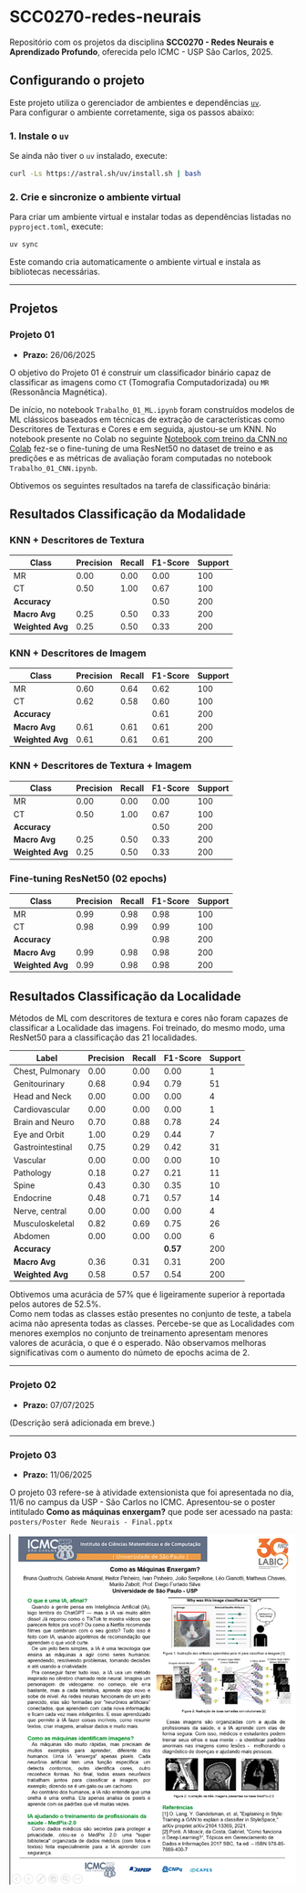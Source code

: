 # SCC0270-redes-neurais

Repositório com os projetos da disciplina **SCC0270 - Redes Neurais e Aprendizado Profundo**, oferecida pelo ICMC - USP São Carlos, 2025.

## Configurando o projeto

Este projeto utiliza o gerenciador de ambientes e dependências [`uv`](https://github.com/astral-sh/uv).  
Para configurar o ambiente corretamente, siga os passos abaixo:

### 1. Instale o `uv`

Se ainda não tiver o `uv` instalado, execute:

```bash
curl -Ls https://astral.sh/uv/install.sh | bash
```

### 2. Crie e sincronize o ambiente virtual

Para criar um ambiente virtual e instalar todas as dependências listadas no `pyproject.toml`, execute:

```bash
uv sync
```

Este comando cria automaticamente o ambiente virtual e instala as bibliotecas necessárias.

---

## Projetos

### Projeto 01

- **Prazo:** 26/06/2025

O objetivo do Projeto 01 é construir um classificador binário capaz de classificar as imagens como `CT` (Tomografia Computadorizada) ou `MR` (Ressonância Magnética).  

De início, no notebook `Trabalho_01_ML.ipynb` foram construídos modelos de ML clássicos baseados em técnicas de extração de características como Descritores de Texturas e Cores e em seguida, ajustou-se um KNN. No notebook presente no Colab no seguinte [Notebook com treino da CNN no Colab](https://drive.google.com/drive/folders/1nnpJwP1hIiqQjFYWDabOCFGvpeqj7dPg?usp=drive_link) fez-se o fine-tuning de uma ResNet50 no dataset de treino e as predições e as métricas de avaliação foram computadas no notebook  `Trabalho_01_CNN.ipynb`.

Obtivemos os seguintes resultados na tarefa de classificação binária:

## Resultados Classificação da Modalidade

### KNN + Descritores de Textura

| Class        | Precision | Recall | F1-Score | Support |
|--------------|-----------|--------|----------|---------|
| MR           | 0.00      | 0.00   | 0.00     | 100     |
| CT           | 0.50      | 1.00   | 0.67     | 100     |
| **Accuracy** |           |        | 0.50     | 200     |
| **Macro Avg**| 0.25      | 0.50   | 0.33     | 200     |
| **Weighted Avg** | 0.25  | 0.50   | 0.33     | 200     |


### KNN + Descritores de Imagem

| Class          | Precision | Recall | F1-Score | Support |
|----------------|-----------|--------|----------|---------|
| MR             | 0.60      | 0.64   | 0.62     | 100     |
| CT             | 0.62      | 0.58   | 0.60     | 100     |
| **Accuracy**   |           |        | 0.61     | 200     |
| **Macro Avg**  | 0.61      | 0.61   | 0.61     | 200     |
| **Weighted Avg**| 0.61     | 0.61   | 0.61     | 200     |


### KNN + Descritores de Textura + Imagem

| Class           | Precision | Recall | F1-Score | Support |
|-----------------|-----------|--------|----------|---------|
| MR               | 0.00      | 0.00   | 0.00     | 100     |
| CT               | 0.50      | 1.00   | 0.67     | 100     |
| **Accuracy**     |           |        | 0.50     | 200     |
| **Macro Avg**    | 0.25      | 0.50   | 0.33     | 200     |
| **Weighted Avg** | 0.25      | 0.50   | 0.33     | 200     |

### Fine-tuning ResNet50 (02 epochs) 

| Class           | Precision | Recall | F1-Score | Support |
|-----------------|-----------|--------|----------|---------|
| MR               | 0.99      | 0.98   | 0.98     | 100     |
| CT               | 0.98      | 0.99   | 0.99     | 100     |
| **Accuracy**     |           |        | 0.98     | 200     |
| **Macro Avg**    | 0.99      | 0.98   | 0.98     | 200     |
| **Weighted Avg** | 0.99      | 0.98   | 0.98     | 200     |

## Resultados Classificação da Localidade 

Métodos de ML com descritores de textura e cores não foram capazes de classificar a Localidade das imagens. 
Foi treinado, do mesmo modo, uma ResNet50 para a classificação das 21 localidades. 

| Label                  | Precision | Recall | F1-Score | Support |
|------------------------|-----------|--------|----------|---------|
| Chest, Pulmonary       | 0.00      | 0.00   | 0.00     | 1       |
| Genitourinary          | 0.68      | 0.94   | 0.79     | 51      |
| Head and Neck          | 0.00      | 0.00   | 0.00     | 4       |
| Cardiovascular         | 0.00      | 0.00   | 0.00     | 1       |
| Brain and Neuro        | 0.70      | 0.88   | 0.78     | 24      |
| Eye and Orbit          | 1.00      | 0.29   | 0.44     | 7       |
| Gastrointestinal       | 0.75      | 0.29   | 0.42     | 31      |
| Vascular               | 0.00      | 0.00   | 0.00     | 10      |
| Pathology              | 0.18      | 0.27   | 0.21     | 11      |
| Spine                  | 0.43      | 0.30   | 0.35     | 10      |
| Endocrine              | 0.48      | 0.71   | 0.57     | 14      |
| Nerve, central         | 0.00      | 0.00   | 0.00     | 4       |
| Musculoskeletal        | 0.82      | 0.69   | 0.75     | 26      |
| Abdomen                | 0.00      | 0.00   | 0.00     | 6       |
| **Accuracy**           |           |        | **0.57** | 200     |
| **Macro Avg**          | 0.36      | 0.31   | 0.31     | 200     |
| **Weighted Avg**       | 0.58      | 0.57   | 0.54     | 200     |


Obtivemos uma acurácia de 57% que é ligeiramente superior à reportada pelos autores de 52.5%.  
Como nem todas as classes estão presentes no conjunto de teste, a tabela acima não apresenta todas as classes. 
Percebe-se que as Localidades com menores exemplos no conjunto de treinamento apresentam menores valores de acurácia, o que é o esperado. 
Não observamos melhoras significativas com o aumento do númeto de epochs acima de 2. 

---

### Projeto 02

- **Prazo:** 07/07/2025

(Descrição será adicionada em breve.)

---

### Projeto 03

- **Prazo:** 11/06/2025

O projeto 03 refere-se à atividade extensionista que foi apresentada no dia, 11/6 no campus da USP - São Carlos no ICMC. 
Apresentou-se o poster intitulado **Como as máquinas enxergam?** que pode ser acessado na pasta: `posters/Poster Rede Neurais - Final.pptx`

![poster-image](assets/imagem_poster.png)

